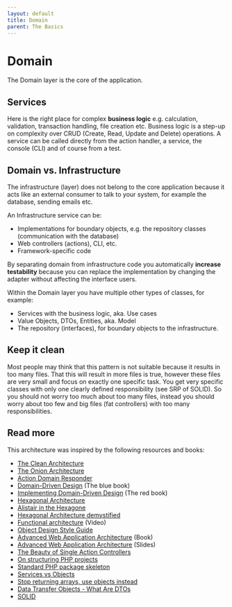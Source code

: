 ```yaml
---
layout: default
title: Domain
parent: The Basics
---
```


# Domain

The Domain layer is the core of the application.

## Services

Here is the right place for complex **business logic** e.g. calculation, validation, transaction handling, file creation etc.
Business logic is a step-up on complexity over CRUD (Create, Read, Update and Delete) operations.
A service can be called directly from the action handler, a service, the console (CLI) and
of course from a test.

## Domain vs. Infrastructure

The infrastructure (layer) does not belong to the core application
because it acts like an external consumer to talk to your system,
for example the database, sending emails etc.

An Infrastructure service can be:

* Implementations for boundary objects, e.g. the repository classes (communication with the database)
* Web controllers (actions), CLI, etc.
* Framework-specific code

By separating domain from infrastructure code you automatically **increase testability**
because you can replace the implementation by changing the adapter without affecting 
the interface users.

Within the Domain layer you have multiple other types of classes, for example:

* Services with the business logic, aka. Use cases
* Value Objects, DTOs, Entities, aka. Model
* The repository (interfaces), for boundary objects to the infrastructure.

## Keep it clean

Most people may think that this pattern is not suitable because it results in too many files.
That this will result in more files is true, however these files are very small and focus on
exactly one specific task. You get very specific classes with only one clearly defined responsibility
(see SRP of SOLID). So you should not worry too much about too many files, instead you should worry
about too few and big files (fat controllers) with too many responsibilities.

## Read more

This architecture was inspired by the following resources and books:

* [The Clean Architecture](https://blog.cleancoder.com/uncle-bob/2012/08/13/the-clean-architecture.html)
* [The Onion Architecture](https://jeffreypalermo.com/2008/07/the-onion-architecture-part-1/)
* [Action Domain Responder](https://github.com/pmjones/adr)
* [Domain-Driven Design](https://amzn.to/3cNq2jV) (The blue book)
* [Implementing Domain-Driven Design](https://amzn.to/2zrGrMm) (The red book)
* [Hexagonal Architecture](https://fideloper.com/hexagonal-architecture)
* [Alistair in the Hexagone](https://www.youtube.com/watch?v=th4AgBcrEHA)
* [Hexagonal Architecture demystified](https://madewithlove.be/hexagonal-architecture-demystified/)
* [Functional architecture](https://www.youtube.com/watch?v=US8QG9I1XW0&t=33m14s) (Video)
* [Object Design Style Guide](https://www.manning.com/books/object-design-style-guide?a_aid=object-design&a_bid=4e089b42)
* [Advanced Web Application Architecture](https://leanpub.com/web-application-architecture/) (Book)
* [Advanced Web Application Architecture](https://www.slideshare.net/matthiasnoback/advanced-web-application-architecture-full-stack-europe-2019) (Slides)
* [The Beauty of Single Action Controllers](https://driesvints.com/blog/the-beauty-of-single-action-controllers)
* [On structuring PHP projects](https://www.nikolaposa.in.rs/blog/2017/01/16/on-structuring-php-projects/)
* [Standard PHP package skeleton](https://github.com/php-pds/skeleton)
* [Services vs Objects](https://dontpaniclabs.com/blog/post/2017/10/12/services-vs-objects)
* [Stop returning arrays, use objects instead](https://www.brandonsavage.net/stop-returning-arrays-use-objects-instead/)
* [Data Transfer Objects - What Are DTOs](https://www.youtube.com/watch?v=35QmeoPLPOQ)
* [SOLID](https://www.digitalocean.com/community/conceptual_articles/s-o-l-i-d-the-first-five-principles-of-object-oriented-design)
